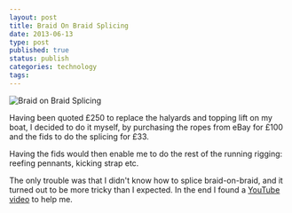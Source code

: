 ```yaml
--- 
layout: post 
title: Braid On Braid Splicing
date: 2013-06-13
type: post 
published: true 
status: publish
categories: technology
tags: 
---
```


![Braid on Braid Splicing]({{%20site.baseurl%20}}/assets/splicing.png)

Having been quoted £250 to replace the halyards and topping lift on my
boat, I decided to do it myself, by purchasing the ropes from eBay for
£100 and the fids to do the splicing for £33.

Having the fids would then enable me to do the rest of the running
rigging: reefing pennants, kicking strap etc.

The only trouble was that I didn't know how to splice braid-on-braid,
and it turned out to be more tricky than I expected. In the end I found
a [YouTube video](http://youtu.be/Ym1-rI0SdaA) to help me.

